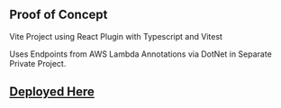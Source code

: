 ## Proof of Concept
Vite Project using React Plugin with Typescript and Vitest

Uses Endpoints from AWS Lambda Annotations via DotNet in Separate Private Project.

## [Deployed Here](https://vite-react-ts-drab.vercel.app/)
